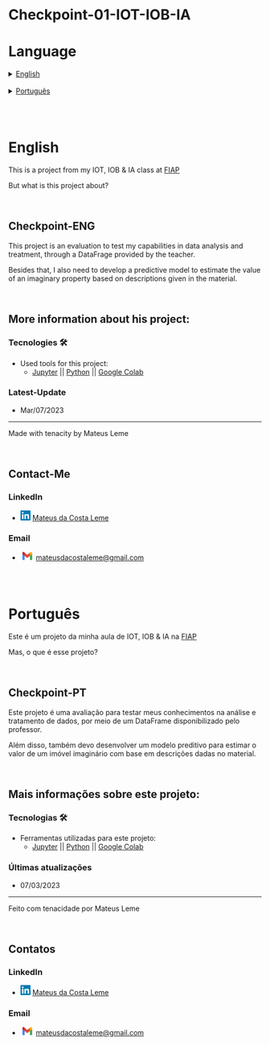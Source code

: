 # Checkpoint-01-IOT-IOB-IA

# Language

<details>
<summary><a href="#English">English</a></summary>

* [Checkpoint](#Checkpoint-ENG)

    <details>
    <summary><a href="#More-information-about-his-project">More information about his project</a></summary>

    * [Tecnologies](#Tecnologies)
    * [Latest-Update](#Latest-Update)
    </details>

    <details>
    <summary><a href="#Contact-Me">Contact-Me</a></summary>
    * [LinkedIn](#LinkedIn)
    * [Email](#Email)
    </details>
</details>

<br>

<details>
<summary><a href="#Português">Português</a></summary>

* [Checkpoint](#Checkpoint-PT)


    <details>
    <summary><a href="#Mais-informações-sobre-este-projeto">Mais informações sobre este projeto</a></summary>

    * [Tecnologias](#Tecnologias)
    * [Últimas atualizações](#Últimas-atualizações)
    </details>


    <details>
    <summary><a href="#Contatos">Contatos</a></summary>

    * [LinkedIn](#LinkedIn)
    * [Email](#Email)
    </details>

</details>

<br><br>

# English
This is a project from my IOT, IOB & IA class at [FIAP](https://www.fiap.com.br)

But what is this project about?

<br>

## Checkpoint-ENG


This project is an evaluation to test my capabilities in data analysis and treatment, through a DataFrage provided by the teacher.

Besides that, I also need to develop a predictive model to estimate the value of an imaginary property based on descriptions given in the material.


<br>

## More information about his project:
### Tecnologies 🛠️
* Used tools for this project:
    - [Jupyter](https://jupyter.org) || [Python](https://www.python.org) || [Google Colab](https://colab.research.google.com)

### Latest-Update
* Mar/07/2023
---
Made with tenacity by Mateus Leme

<br>

## Contact-Me

### LinkedIn
* <img alt="LinkedIn" title="linkedIn" src="./icons/linkedin.png" width="20vw" height="20vh"> <a href="https://www.linkedin.com/in/mateus-da-costa-leme-35a5ab235/">Mateus da Costa Leme</a>

### Email
* <img alt="Gmail" title="gmail" src="./icons/gmail.png" width="27vw" height="17vh"> mateusdacostaleme@gmail.com

<br><br>

# Português
Este é um projeto da minha aula de IOT, IOB & IA na [FIAP](https://www.fiap.com.br)

Mas, o que é esse projeto?

<br>

## Checkpoint-PT

Este projeto é uma avaliação para testar meus conhecimentos na análise e tratamento de dados, por meio de um DataFrame disponibilizado pelo professor.

Além disso, também devo desenvolver um modelo preditivo para estimar o valor de um imóvel imaginário com base em descrições dadas no material.  

<br>

## Mais informações sobre este projeto:
### Tecnologias 🛠️
* Ferramentas utilizadas para este projeto:
    - [Jupyter](https://jupyter.org) || [Python](https://www.python.org) || [Google Colab](https://colab.research.google.com)

### Últimas atualizações 
* 07/03/2023
---
Feito com tenacidade por Mateus Leme

<br>

## Contatos

### LinkedIn
* <img alt="LinkedIn" title="linkedIn" src="./icons/linkedin.png" width="20vw" height="20vh"> <a href="https://www.linkedin.com/in/mateus-da-costa-leme-35a5ab235/">Mateus da Costa Leme</a>

### Email
* <img alt="Gmail" title="gmail" src="./icons/gmail.png" width="27vw" height="17vh"> mateusdacostaleme@gmail.com




